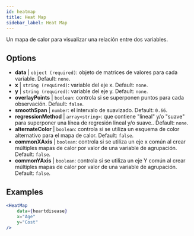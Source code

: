 ```yaml
---
id: heatmap
title: Heat Map
sidebar_label: Heat Map
---
```


Un mapa de calor para visualizar una relación entre dos variables.

## Options

* __data__ | `object (required)`: objeto de matrices de valores para cada variable. Default: `none`.
* __x__ | `string (required)`: variable del eje x. Default: `none`.
* __y__ | `string (required)`: variable del eje y. Default: `none`.
* __overlayPoints__ | `boolean`: controla si se superponen puntos para cada observación. Default: `false`.
* __smoothSpan__ | `number`: el intervalo de suavizado. Default: `0.66`.
* __regressionMethod__ | `array<string>`: que contiene "lineal" y/o "suave" para superponer una línea de regresión lineal y/o suave.. Default: `none`.
* __alternateColor__ | `boolean`: controla si se utiliza un esquema de color alternativo para el mapa de calor. Default: `false`.
* __commonXAxis__ | `boolean`: controla si se utiliza un eje x común al crear múltiples mapas de calor por valor de una variable de agrupación. Default: `false`.
* __commonYAxis__ | `boolean`: controla si se utiliza un eje Y común al crear múltiples mapas de calor por valor de una variable de agrupación. Default: `false`.


## Examples

```jsx live
<HeatMap 
    data={heartdisease} 
    x="Age"
    y="Cost"
/>
```

